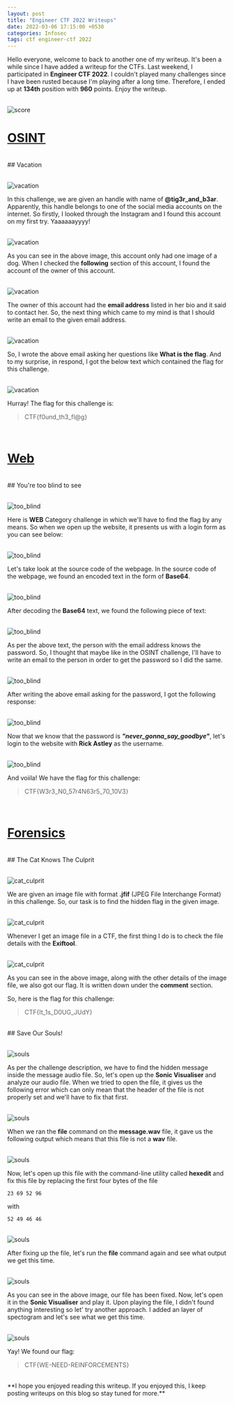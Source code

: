```yaml
---
layout: post
title: "Engineer CTF 2022 Writeups"
date: 2022-03-06 17:15:00 +0530
categories: Infosec
tags: ctf engineer-ctf 2022
---
```


Hello everyone, welcome to back to another one of my writeup. It's been a while since I have added a writeup for the CTFs. Last weekend, I participated in **Engineer CTF 2022**. I couldn't played many challenges since I have been rusted because I'm playing after a long time. Therefore, I ended up at **134th** position with **960** points. Enjoy the writeup.

<br>
<img src="/assets/images/engineer_ctf_2022/score.png" alt="score">

<br>
<h1><b><u>OSINT</u></b></h1>

<br>
## Vacation

<br><img src="/assets/images/engineer_ctf_2022/vacation_1.png" alt="vacation">

In this challenge, we are given an handle with name of **@tig3r_and_b3ar**. Apparently, this handle belongs to one of the social media accounts on the internet. So firstly, I looked through the Instagram and I found this account on my first try. Yaaaaaayyyy!

<br><img src="/assets/images/engineer_ctf_2022/vacation_2.png" alt="vacation">

As you can see in the above image, this account only had one image of a dog. When I checked the **following** section of this account, I found the account of the owner of this account.

<br><img src="/assets/images/engineer_ctf_2022/vacation_3.png" alt="vacation">

The owner of this account had the **email address** listed in her bio and it said to contact her. So, the next thing which came to my mind is that I should write an email to the given email address.

<br><img src="/assets/images/engineer_ctf_2022/vacation_4.png" alt="vacation">

So, I wrote the above email asking her questions like **What is the flag**. And to my surprise, in respond, I got the below text which contained the flag for this challenge.

<br><img src="/assets/images/engineer_ctf_2022/vacation_5.png" alt="vacation">

Hurray! The flag for this challenge is:
> CTF{f0und_th3_fl@g}

<br>
<h1><b><u>Web</u></b></h1>

<br>
## You're too blind to see

<br><img src="/assets/images/engineer_ctf_2022/too_blind_1.png" alt="too_blind">

Here is **WEB** Category challenge in which we'll have to find the flag by any means. So when we open up the website, it presents us with a login form as you can see below:

<br><img src="/assets/images/engineer_ctf_2022/too_blind_2.png" alt="too_blind">

Let's take look at the source code of the webpage. In the source code of the webpage, we found an encoded text in the form of **Base64**.

<br><img src="/assets/images/engineer_ctf_2022/too_blind_3.png" alt="too_blind">

After decoding the **Base64** text, we found the following piece of text:

<br><img src="/assets/images/engineer_ctf_2022/too_blind_4.png" alt="too_blind">

As per the above text, the person with the email address knows the password. So, I thought that maybe like in the OSINT challenge, I'll have to write an email to the person in order to get the password so I did the same.

<br><img src="/assets/images/engineer_ctf_2022/too_blind_5.png" alt="too_blind">

After writing the above email asking for the password, I got the following response:

<br><img src="/assets/images/engineer_ctf_2022/too_blind_6.png" alt="too_blind">

Now that we know that the password is ***"never_gonna_say_goodbye"***, let's login to the website with **Rick Astley** as the username.

<br><img src="/assets/images/engineer_ctf_2022/too_blind_7.png" alt="too_blind">

And voiila! We have the flag for this challenge:
> CTF{W3r3_N0_57r4N63r5_70_10V3}

<br>
<h1><b><u>Forensics</u></b></h1>

<br>
## The Cat Knows The Culprit

<br><img src="/assets/images/engineer_ctf_2022/cat_culprit_1.png" alt="cat_culprit">

We are given an image file with format **.jfif** (JPEG File Interchange Format) in this challenge. So, our task is to find the hidden flag in the given image.

<br><img src="/assets/images/engineer_ctf_2022/cat_culprit_2.png" alt="cat_culprit">

Whenever I get an image file in a CTF, the first thing I do is to check the file details with the **Exiftool**.

<br><img src="/assets/images/engineer_ctf_2022/cat_culprit_3.png" alt="cat_culprit">

As you can see in the above image, along with the other details of the image file, we also got our flag. It is written down under the **comment** section.

So, here is the flag for this challenge:
> CTF{It_1s_D0UG_JUdY}

<br>
## Save Our Souls!

<br><img src="/assets/images/engineer_ctf_2022/souls_1.png" alt="souls">

As per the challenge description, we have to find the hidden message inside the message audio file. So, let's open up the **Sonic Visualiser** and analyze our audio file. When we tried to open the file, it gives us the following error which can only mean that the header of the file is not properly set and we'll have to fix that first.

<br><img src="/assets/images/engineer_ctf_2022/souls_2.png" alt="souls">

When we ran the **file** command on the **message.wav** file, it gave us the following output which means that this file is not a **wav** file.

<br><img src="/assets/images/engineer_ctf_2022/souls_3.png" alt="souls">

Now, let's open up this file with the command-line utility called **hexedit** and fix this file by replacing the first four bytes of the file 
```
23 69 52 96
```
with
```
52 49 46 46
```

<br><img src="/assets/images/engineer_ctf_2022/souls_4.png" alt="souls">

After fixing up the file, let's run the **file** command again and see what output we get this time.

<br><img src="/assets/images/engineer_ctf_2022/souls_5.png" alt="souls">

As you can see in the above image, our file has been fixed. Now, let's open it in the **Sonic Visualiser** and play it. Upon playing the file, I didn't found anything interesting so let' try another approach. I added an layer of spectogram and let's see what we get this time.

<br><img src="/assets/images/engineer_ctf_2022/souls_6.png" alt="souls">

Yay! We found our flag:
> CTF{WE-NEED-REINFORCEMENTS}

<br>
**I hope you enjoyed reading this writeup. If you enjoyed this, I keep posting writeups on this blog so stay tuned for more.**